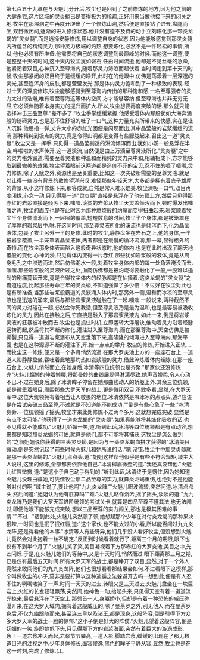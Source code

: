 第七百五十九章在与火魅儿分开后,牧尘也是回到了之前修炼的地方,因为他之前的大肆杀戮,这片区域的灵炎蟒已是变得极为的稀疏,正好用来当做他接下来的闭关之地.牧尘在那溶洞之中再度开辟出了一个修炼山洞,然后便是直接钻了进去,盘腿而坐,双目微闭间,逐渐的进入修炼状态.他并没有迫不及待的动手立刻炼化那一颗炎龙蝎的"灵炎髓",而是选择安静修炼,用以调整自身的状态.因为他能够感觉到那灵炎髓内所蕴含的精纯灵力,那种灵力极端的灼热,想要炼化,必然不是一件轻松的事情,所以,他也必须有所准备.他需要将自己的状态调整到最巅峰的时候.而他这一调整,便是整整十天的时间,这十天内牧尘犹如磐石,任由时间流逝,他却是不见丝毫的急躁,他紧闭着双目,心神沉入至尊海内,随着那灵力涛浪而起伏着.当时间走到第十天的时候,牧尘那紧闭的双目终于是缓缓的睁开,此时在的他眼中,仿佛是荡漾着一层深邃的灵光,甚至连浑身的皮肤,都是莹莹发光.那是体内灵力饱和到了一种极致的表现.经过十天的深度修炼,牧尘能够感觉到至尊海内传出的那种饱和感,一名至尊强者的灵力太过的浩瀚,唯有着至尊海这等体内空间,方才能够容纳.但至尊海也并非无穷无尽,它必须伴随着本身实力的提升而扩大.所以,牧尘想要再度突破的话.那么就只能选择冲击三品至尊."差不多了."牧尘手掌缓缓紧握,他感受着体内那股犹如大海奔涌般的磅礴灵力,也是忍不住舒坦的吐了一口气,这种力量充实所带来的快感,实在是让人沉醉.他屈指一弹,丈许大小的赤红光团便是闪现而出,其中晶莹般的岩浆缓缓的流淌.那种精纯到极点的灵力,竟是令得山洞都是变得有些朦胧起来.召出这一道"灵炎髓",牧尘又是一挥手.只见得一道晶莹剔透的洪流倾泻而出,犹如小溪一般悬浮在半空,哗啦啦的水声传开.这一道溪流,自然便是由上万滴至尊灵液所化."灵炎髓"之中的灵力格外霸道.需要至尊灵液那种温和而精纯的灵力来中和,相辅相成下,方才能够取到最完美的效果.牧尘望着眼前这两道都是造价不菲的宝贝,忍不住的咂了咂嘴,灵力修炼,除了天赋之外,资源也是至关重要,比如这一次突破所需要的至尊灵液.就足以让得一些没有背景的散修望洋兴叹.难怪那些年轻天才,大多都是拥有着底子雄厚的背景.从小这样修炼下来,那等成就,自然是常人难以媲美.牧尘深吸一口气,双目再度闭拢,心念一动,只见得那一道"灵炎髓"直接是悬浮在了他头顶上方,然后只见得那赤红的岩浆直接是倾泻下来.嗤嗤.滚烫的岩浆从牧尘天灵盖倾泻而下,顿时爆发出嗤嗤之声,牧尘的面庞也是在此时因为那种燃烧般的灼痛而变得扭曲起来.岩浆顺着牧尘半个身体流淌而下,一层层的覆盖,短短数息的时间,牧尘半个身体,都是被笼罩在了厚厚的岩浆层中.咻.在这同时间,那至尊灵液所化的溪流也是倾泻而下,化为晶莹液体,包裹了牧尘另外一半的身体.此时的牧尘,静静盘坐在岩石之上,他的身体,一半被岩浆覆盖,一半笼罩着晶莹液体,两者都是在缓慢的循环流淌,那一幕,显得格外的奇特.而在牧尘那身体表面陷入这般奇异状态时,他的体内,也是在此时出现了翻天地覆般的变化.心神沉浸,只见得体内变得一片赤红,那些犹如岩浆般的液体,竟是从周身毛孔之中渗透而进,然后仿佛潮水一般,对着牧尘身体内部的每一处角落淹没而去.嗤嗤.那些岩浆般的灵液所过之处,血肉仿佛都是被灼烧得要融化了一般,一股难以遏制的剧痛蔓延开来,竟是令得牧尘体内的经脉都是在抽搐着.这炎龙蝎的"灵炎髓"之霸道程度,比起那些寿命百年的灵炎蟒,不知道强悍了多少倍！不过好在牧尘对此也是有所准备,当那些岩浆般霸道的灵液涌入体内时,那另外一侧,温和而冰凉的至尊灵液也是迅速的涌来,最后与那些岩浆灵液碰触在了一起.嗤嗤.一般说来,两种截然不同的灵力对碰在一起,必然会你死我活,但至尊灵液乃是最为温和,也是最容易被吸收炼化的灵力,因此在接触之后,它直接是融入了那岩浆灵液内,如此一来,倒是将岩浆灵液的狂暴被冲散而去.牧尘也是抓住时机,立即运转大浮屠诀,催动着灵力沿着经脉运转而起,然后将其不断的炼化,灌注进入至尊海内.而在那至尊海中,天空仿佛是被撕裂,只见得一道道岩浆瀑布从天空垂落下来,轰隆隆的倾泻进入至尊海内,那海平面,也是在这种源源不断的灌注下,开.始一点点的攀升.牧尘的修炼,开始进入正轨.…而牧尘这一修炼,便又是一个多月悄然流逝.在那大罗炎池上方的一座座石台上,一道道人影静静盘坐,吞吐着此地那灼热如岩浆般的灵力,借此淬炼着体内经脉.在那一座石台上,火魅儿俏然而立,在她身后,冰清等四位统领也是齐聚."那家伙还没修炼完"火魅儿慵懒的伸着懒腰,将那曼妙的曲线展现得淋漓尽致.她声音娇柔,令人心动不已.不过在她身后,除了冰清眸子停留在她那曲线动人的娇躯上外.其余三位统领,都是微垂着眼目,周围那些大罗天军的战士,更是微闭双目,不敢多看,显然,在大罗天军中.这位大统领拥有着相当让人敬畏的地位.冰清依然是冷冰冰的点点头,道:"应该是在尝试突破三品至尊,不过就是不知道能不能成功.""倒是有些心急了一些."冰清身旁.一位统领摇了摇头,牧尘才来此处修炼不过两个多月,这就想完成突破,显然是有点不太可能."他获得了一道炎龙蝎的"灵炎髓".如果真能够将其炼化吸收的话.也不见得就不能成功."火魅儿娇媚一笑,道.听到此话,冰清等四位统领都是有点动容,想来都是知晓那炎龙蝎的可怕,就算是他们,都不可能将其捕获,这牧尘是怎么做到的"之前姐姐说你获得的三头灵炎蟒,是因为与一头炎龙蝎血拼才获得的"冰清美目微动.倒是突然记起了前些时候火魅儿和她所说的话."嗯,没错.牧尘手中那灵炎髓就是那一头炎龙蝎的."火魅儿点点头,道."姐姐这样帮他似乎是有些不符合规矩,域主大人说过,这里的修炼,全部都要依靠他自己."冰清柳眉微蹙的道."我还真没帮他."火魅儿红唇微撇,道:"是这小子自己动手得到的."听到此话,冰清终于是愣住,因为她知道火魅儿没理由骗她,可凭借牧尘那二品至尊的实力,就算炎龙蝎重伤,也绝对不是他能够对付的啊."域主说了,要让他闯"九九炎龙阵""火魅儿眼波流转,突然问道.冰清点点头,然后问道:"姐姐认为他有胜算吗""难."火魅儿略作沉吟,摇了摇头,淡淡的道:"九九炎龙阵乃是我们大罗天军进阶统领的考试关卡,就算是四品至尊不懂其法,也无法闯过,即便他眼下能够完成突破,想以三品至尊的实力闯关,那也是极其困难的事情.""不过…"话到此处,火魅儿突然顿了顿,她想起那个少年在对付炎龙蝎的那种果决狠辣,一时间也是抿了抿红唇,道:"这个家伙,也不能太过的小看,所以能否闯过九九炎龙阵,还是得看他的本事."冰清等人有些讶异,他们几乎没人看好牧尘,但没想到火魅儿竟然会对此抱着一丝不确定."反正到时候看着就行了,距离三个月的期限,眼下也仅有不到半个月了."火魅儿笑了笑,美目凝视着下方那赤红的大罗炎池,美目之中,光芒闪烁.于是,在火魅儿她们的等待中,又是十天时间,悄然而过.眼下距离那三月之期,已是仅有最后五天时间.所有大罗天军的战士,都是睁开了双目,显然,对于一个外人竟然来敢闯他们的九九炎龙阵,他们也很想看看那结果会如何.不过看眼下这模样,那个叫做牧尘的小子,莫非是要打算以这种逃遁之法躲避开去吗一想到此,便是有人忍不住的咧嘴嗤笑了一声.时间一天天的过去,转眼又是三天过去.火魅儿盘坐在一块巨岩上,火红的长发轻轻飘荡,突然间,她神色一动,抬起头来,只见得天空有着一道道流光掠来,最后悬浮在了天空上.那领首一人,身躯娇小,但却是有着一种恐怖的威压弥漫开来,在这大罗天域内,拥有着这般威压的,除了曼荼罗之外,别无他人.而在曼荼罗身后,不仅九幽跟随而来,甚至连三皇以及诸王,都是现身,这般阵容,倒是引得下方众多大罗天军的战士一脸的惊愕."这小子倒是好大的阵仗."火魅儿望着这般阵容,倒是妩媚的一笑,旋即她低下头,只见得那下方的岩浆海面,突然有着巨大的漩涡成形.轰！一道岩浆冲天而起,岩浆节节攀高,一道人影,脚踏岩浆,缓缓的出现在了那无数道目光的注视之中.少年身体修长,面容俊逸,黑色的眸子平静从容,显然,牧尘也是在这一时刻,完成了修炼.(.)。

